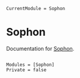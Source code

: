 ```@meta
CurrentModule = Sophon
```

# Sophon

Documentation for [Sophon](https://github.com/YichengDWu/Sophon.jl).

```@index
```

```@autodocs
Modules = [Sophon]
Private = false
```
